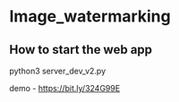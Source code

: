 # Image_watermarking

## How to start the web app

python3 server_dev_v2.py

demo - https://bit.ly/324G99E
